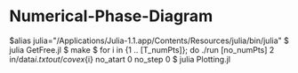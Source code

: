 # Numerical-Phase-Diagram

$alias julia="/Applications/Julia-1.1.app/Contents/Resources/julia/bin/julia"
$ julia GetFree.jl
$ make
$ for i in {1 .. [T_numPts]}; do ./run [no_numPts] 2 in/data${i}.txt out/covex${i} no_atart 0 no_step 0
$ julia Plotting.jl
